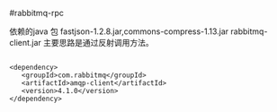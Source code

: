 #rabbitmq-rpc


 依赖的java 包 fastjson-1.2.8.jar,commons-compress-1.13.jar
 rabbitmq-client.jar
 主要思路是通过反射调用方法。
 
 ```
 
<dependency>
    <groupId>com.rabbitmq</groupId>
    <artifactId>amqp-client</artifactId>
    <version>4.1.0</version>
</dependency>
```
